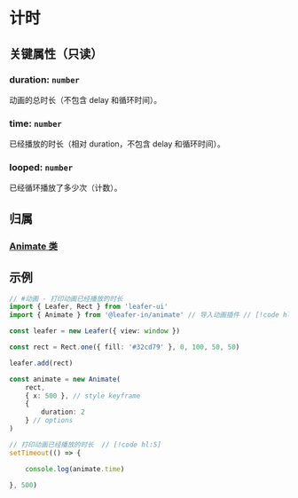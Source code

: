<script setup>
import Case from '/component/Case.vue'
</script>

# 计时

## 关键属性（只读）

### duration: `number`

动画的总时长（不包含 delay 和循环时间）。

### time: `number`

已经播放的时长（相对 duration，不包含 delay 和循环时间）。

### looped: `number`

已经循环播放了多少次（计数）。

## 归属

### [Animate 类](/plugin/in/animate/index.md)

## 示例

```ts
// #动画 - 打印动画已经播放的时长
import { Leafer, Rect } from 'leafer-ui'
import { Animate } from '@leafer-in/animate' // 导入动画插件 // [!code hl]

const leafer = new Leafer({ view: window })

const rect = Rect.one({ fill: '#32cd79' }, 0, 100, 50, 50)

leafer.add(rect)

const animate = new Animate(
    rect,
    { x: 500 }, // style keyframe
    {
        duration: 2
    } // options
)

// 打印动画已经播放的时长  // [!code hl:5]
setTimeout(() => {

    console.log(animate.time)

}, 500)

```
